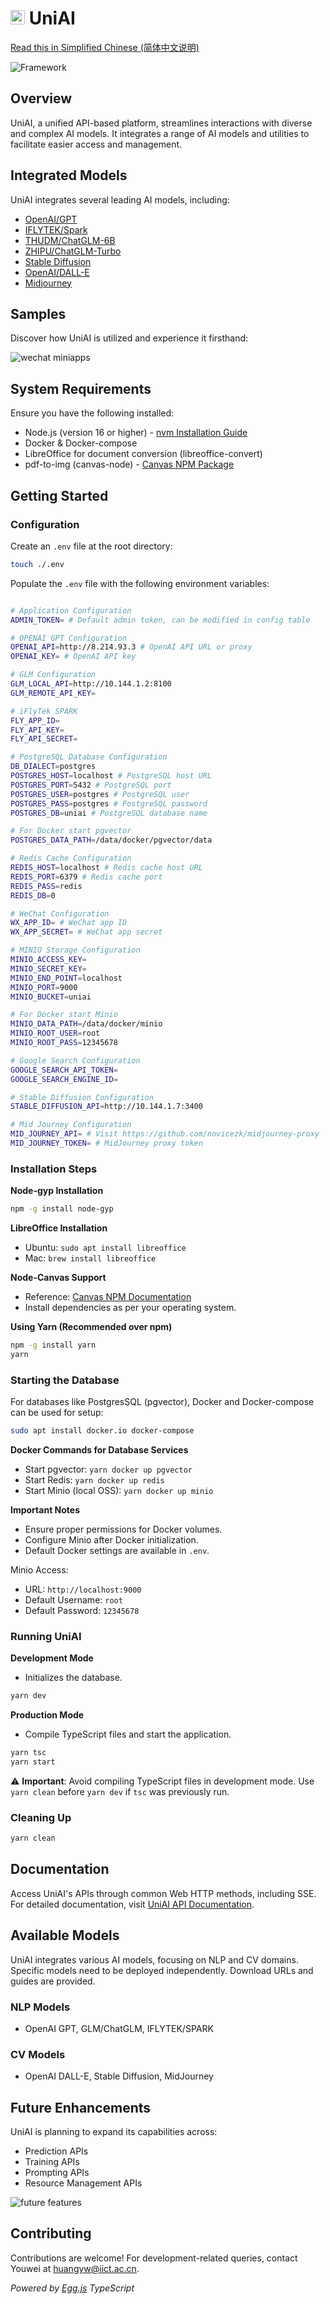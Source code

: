 <!-- @format -->

# <img src="./logo.png" width=23 height=23 /> UniAI

[Read this in Simplified Chinese (简体中文说明)](./README_CN.md)

![Framework](./framework.png)

## Overview

UniAI, a unified API-based platform, streamlines interactions with diverse and complex AI models. It integrates a range of AI models and utilities to facilitate easier access and management.

## Integrated Models

UniAI integrates several leading AI models, including:

-   [OpenAI/GPT](https://platform.openai.com)
-   [IFLYTEK/Spark](https://xinghuo.xfyun.cn)
-   [THUDM/ChatGLM-6B](https://github.com/THUDM/ChatGLM3)
-   [ZHIPU/ChatGLM-Turbo](https://github.com/THUDM/ChatGLM3)
-   [Stable Diffusion](https://github.com/AUTOMATIC1111/stable-diffusion-webui)
-   [OpenAI/DALL-E](https://platform.openai.com)
-   [Midjourney](https://github.com/novicezk/midjourney-proxy)

## Samples

Discover how UniAI is utilized and experience it firsthand:

![wechat miniapps](./miniapp-qrcode.png)

## System Requirements

Ensure you have the following installed:

-   Node.js (version 16 or higher) - [nvm Installation Guide](https://github.com/nvm-sh/nvm)
-   Docker & Docker-compose
-   LibreOffice for document conversion (libreoffice-convert)
-   pdf-to-img (canvas-node) - [Canvas NPM Package](https://www.npmjs.com/package/canvas)

## Getting Started

### Configuration

Create an `.env` file at the root directory:

```bash
touch ./.env
```

Populate the `.env` file with the following environment variables:

```bash

# Application Configuration
ADMIN_TOKEN= # Default admin token, can be modified in config table

# OPENAI GPT Configuration
OPENAI_API=http://8.214.93.3 # OpenAI API URL or proxy
OPENAI_KEY= # OpenAI API key

# GLM Configuration
GLM_LOCAL_API=http://10.144.1.2:8100
GLM_REMOTE_API_KEY=

# iFlyTek SPARK
FLY_APP_ID=
FLY_API_KEY=
FLY_API_SECRET=

# PostgreSQL Database Configuration
DB_DIALECT=postgres
POSTGRES_HOST=localhost # PostgreSQL host URL
POSTGRES_PORT=5432 # PostgreSQL port
POSTGRES_USER=postgres # PostgreSQL user
POSTGRES_PASS=postgres # PostgreSQL password
POSTGRES_DB=uniai # PostgreSQL database name

# For Docker start pgvector
POSTGRES_DATA_PATH=/data/docker/pgvector/data

# Redis Cache Configuration
REDIS_HOST=localhost # Redis cache host URL
REDIS_PORT=6379 # Redis cache port
REDIS_PASS=redis
REDIS_DB=0

# WeChat Configuration
WX_APP_ID= # WeChat app ID
WX_APP_SECRET= # WeChat app secret

# MINIO Storage Configuration
MINIO_ACCESS_KEY=
MINIO_SECRET_KEY=
MINIO_END_POINT=localhost
MINIO_PORT=9000
MINIO_BUCKET=uniai

# For Docker start Minio
MINIO_DATA_PATH=/data/docker/minio
MINIO_ROOT_USER=root
MINIO_ROOT_PASS=12345678

# Google Search Configuration
GOOGLE_SEARCH_API_TOKEN=
GOOGLE_SEARCH_ENGINE_ID=

# Stable Diffusion Configuration
STABLE_DIFFUSION_API=http://10.144.1.7:3400

# Mid Journey Configuration
MID_JOURNEY_API= # Visit https://github.com/novicezk/midjourney-proxy
MID_JOURNEY_TOKEN= # MidJourney proxy token

```

### Installation Steps

**Node-gyp Installation**

```bash
npm -g install node-gyp
```

**LibreOffice Installation**

-   Ubuntu: `sudo apt install libreoffice`
-   Mac: `brew install libreoffice`

**Node-Canvas Support**

-   Reference: [Canvas NPM Documentation](https://www.npmjs.com/package/canvas)
-   Install dependencies as per your operating system.

**Using Yarn (Recommended over npm)**

```bash
npm -g install yarn
yarn
```

### Starting the Database

For databases like PostgresSQL (pgvector), Docker and Docker-compose can be used for setup:

```bash
sudo apt install docker.io docker-compose
```

**Docker Commands for Database Services**

-   Start pgvector: `yarn docker up pgvector`
-   Start Redis: `yarn docker up redis`
-   Start Minio (local OSS): `yarn docker up minio`

**Important Notes**

-   Ensure proper permissions for Docker volumes.
-   Configure Minio after Docker initialization.
-   Default Docker settings are available in `.env`.

Minio Access:

-   URL: `http://localhost:9000`
-   Default Username: `root`
-   Default Password: `12345678`

### Running UniAI

**Development Mode**

-   Initializes the database.

```bash
yarn dev
```

**Production Mode**

-   Compile TypeScript files and start the application.

```bash
yarn tsc
yarn start
```

⚠️ **Important**: Avoid compiling TypeScript files in development mode. Use `yarn clean` before `yarn dev` if `tsc` was previously run.

### Cleaning Up

```bash
yarn clean
```

## Documentation

Access UniAI's APIs through common Web HTTP methods, including SSE. For detailed documentation, visit [UniAI API Documentation](https://documenter.getpostman.com/view/9347507/2s93Y5Pf2J).

## Available Models

UniAI integrates various AI models, focusing on NLP and CV domains. Specific models need to be deployed independently. Download URLs and guides are provided.

### NLP Models

-   OpenAI GPT, GLM/ChatGLM, IFLYTEK/SPARK

### CV Models

-   OpenAI DALL-E, Stable Diffusion, MidJourney

## Future Enhancements

UniAI is planning to expand its capabilities across:

-   Prediction APIs
-   Training APIs
-   Prompting APIs
-   Resource Management APIs

![future features](./future.png)

## Contributing

Contributions are welcome! For development-related queries, contact Youwei at <huangyw@iict.ac.cn>.

_Powered by [Egg.js](https://www.eggjs.org/) TypeScript_
